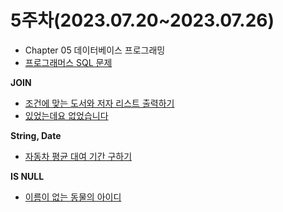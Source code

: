 # 5주차(2023.07.20~2023.07.26)
- Chapter 05 데이터베이스 프로그래밍
- [프로그래머스 SQL 문제](https://school.programmers.co.kr/learn/challenges?tab=sql_practice_kit)

**JOIN**
- [조건에 맞는 도서와 저자 리스트 출력하기](https://school.programmers.co.kr/learn/courses/30/lessons/144854)
- [있었는데요 없었습니다](https://school.programmers.co.kr/learn/courses/30/lessons/59043)

**String, Date**
- [자동차 평균 대여 기간 구하기](https://school.programmers.co.kr/learn/courses/30/lessons/157342)

**IS NULL**
- [이름이 없는 동물의 아이디](https://school.programmers.co.kr/learn/courses/30/lessons/59039)
